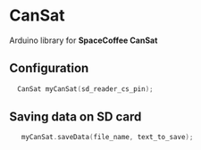 # CanSat
 Arduino library for **SpaceCoffee CanSat**

## Configuration
```cpp
  CanSat myCanSat(sd_reader_cs_pin);
```

## Saving data on SD card
```cpp
   myCanSat.saveData(file_name, text_to_save);
```
